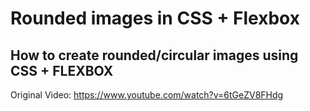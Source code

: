# Rounded images in CSS + Flexbox
## How to create rounded/circular images using CSS + FLEXBOX

Original Video: https://www.youtube.com/watch?v=6tGeZV8FHdg
